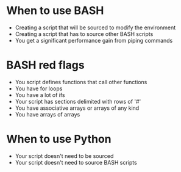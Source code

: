 # When to use BASH

- Creating a script that will be sourced to modify the environment
- Creating a script that has to source other BASH scripts
- You get a significant performance gain from piping commands

# BASH red flags

- You script defines functions that call other functions
- You have for loops
- You have a lot of ifs
- Your script has sections delimited with rows of '#'
- You have associative arrays or arrays of any kind
- You have arrays of arrays

# When to use Python

- Your script doesn't need to be sourced
- Your script doesn't need to source BASH scripts
